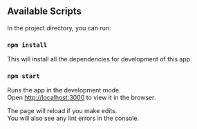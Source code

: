 
## Available Scripts

In the project directory, you can run:

### `npm install`

This will install all the dependencies for development of this app

### `npm start`

Runs the app in the development mode.<br />
Open [http://localhost:3000](http://localhost:3000) to view it in the browser.

The page will reload if you make edits.<br />
You will also see any lint errors in the console.

